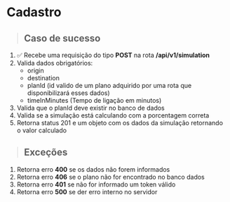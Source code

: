 # Cadastro

> ## Caso de sucesso

1. ✅ Recebe uma requisição do tipo **POST** na rota **/api/v1/simulation**
2. Valida dados obrigatórios:
   * origin
   * destination
   * planId (id valido de um plano adquirido por uma rota que disponibilizará esses dados)
   * timeInMinutes (Tempo de ligação em minutos) 
3. Valida que o planId deve existir no banco de dados
4. Valida se a simulação está calculando com a porcentagem correta
5. Retorna status 201 e um objeto com os dados da simulação retornando o valor calculado

> ## Exceções

1. Retorna erro **400** se os dados não forem informados
2. Retorna erro **406** se o plano não for encontrado no banco dados
3. Retorna erro **401** se não for informado um token válido
5. Retorna erro **500** se der erro interno no servidor